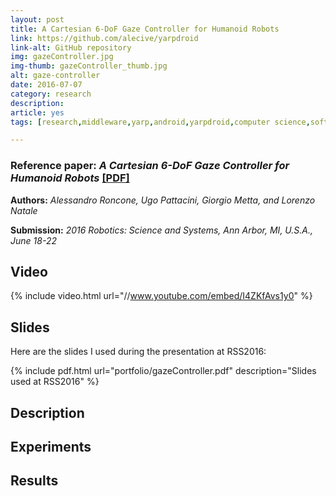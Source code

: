 ```yaml
---
layout: post
title: A Cartesian 6-DoF Gaze Controller for Humanoid Robots
link: https://github.com/alecive/yarpdroid
link-alt: GitHub repository
img: gazeController.jpg
img-thumb: gazeController_thumb.jpg
alt: gaze-controller
date: 2016-07-07
category: research
description: 
article: yes
tags: [research,middleware,yarp,android,yarpdroid,computer science,software development,ndk,android studio,robotics,icub,mobile development,google glass]

---
```


### Reference paper: _A Cartesian 6-DoF Gaze Controller for Humanoid Robots_ <a class="no-print" href="/papers/[Roncone et al. 2016] A Cartesian 6-DoF Gaze Controller for Humanoid Robots.pdf" target="_blank"> [PDF]</a>

**Authors:** _Alessandro Roncone, Ugo Pattacini, Giorgio Metta, and Lorenzo Natale_

**Submission:** _2016 Robotics: Science and Systems, Ann Arbor, MI, U.S.A., June 18-22_

## Video

{% include video.html url="//www.youtube.com/embed/I4ZKfAvs1y0" %}

## Slides

Here are the slides I used during the presentation at RSS2016:

{% include pdf.html url="portfolio/gazeController.pdf" description="Slides used at RSS2016" %}

## Description



## Experiments


## Results

